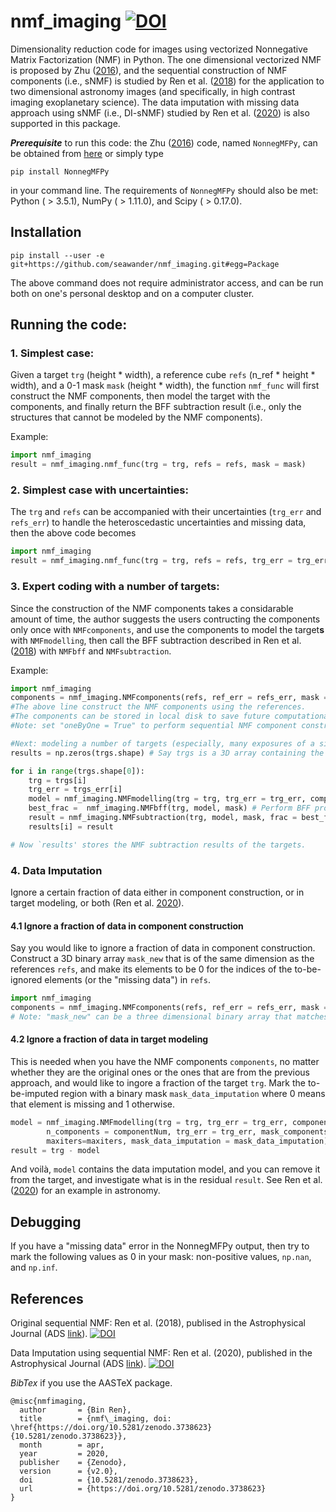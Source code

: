 # nmf_imaging [![DOI](https://zenodo.org/badge/95447087.svg)](https://zenodo.org/badge/latestdoi/95447087)


Dimensionality reduction code for images using vectorized Nonnegative Matrix Factorization (NMF) in Python. The one dimensional vectorized NMF is proposed by Zhu ([2016](http://adsabs.harvard.edu/abs/2016arXiv161206037Z)), and the sequential construction of NMF components (i.e., sNMF) is studied by Ren et al. ([2018](http://adsabs.harvard.edu/abs/2018ApJ...852..104R)) for the application to two dimensional astronomy images (and specifically, in high contrast imaging exoplanetary science). The data imputation with missing data approach using sNMF (i.e., DI-sNMF) studied by Ren et al. ([2020](https://ui.adsabs.harvard.edu/abs/2020arXiv200100563R/abstract)) is also supported in this package.

***Prerequisite*** to run this code: the Zhu ([2016](http://adsabs.harvard.edu/abs/2016arXiv161206037Z)) code, named ```NonnegMFPy```, can be obtained from [here](https://github.com/guangtunbenzhu/NonnegMFPy) or simply type 

```pip install NonnegMFPy``` 

in your command line. The requirements of ```NonnegMFPy``` should also be met: Python ( > 3.5.1), NumPy ( > 1.11.0), and Scipy ( > 0.17.0).

## Installation
```pip install --user -e git+https://github.com/seawander/nmf_imaging.git#egg=Package```

The above command does not require administrator access, and can be run both on one's personal desktop and on a computer cluster.

## Running the code:

### 1. Simplest case: 
Given a target ```trg``` (height * width), a reference cube ```refs``` (n_ref * height * width), and a 0-1 mask ```mask``` (height * width), the function ```nmf_func``` will first construct the NMF components, then model the target with the components, and finally return the BFF subtraction result (i.e., only the structures that cannot be modeled by the NMF components). 

Example:
```python
import nmf_imaging
result = nmf_imaging.nmf_func(trg = trg, refs = refs, mask = mask)
```

### 2. Simplest case with uncertainties: 
The ```trg``` and ```refs``` can be accompanied with their uncertainties (```trg_err``` and ```refs_err```) to handle the heteroscedastic uncertainties and missing data, then the above code becomes
```python
import nmf_imaging
result = nmf_imaging.nmf_func(trg = trg, refs = refs, trg_err = trg_err, refs_err = refs_err, mask = mask)
```


### 3. Expert coding with a number of targets:
Since the construction of the NMF components takes a considarable amount of time, the author suggests the users contructing the components only once with ```NMFcomponents```, and use the components to model the target**s** with ```NMFmodelling```, then call the BFF subtraction described in Ren et al. ([2018](http://adsabs.harvard.edu/abs/2018ApJ...852..104R)) with ```NMFbff``` and ```NMFsubtraction```.

Example:
```python
import nmf_imaging
components = nmf_imaging.NMFcomponents(refs, ref_err = refs_err, mask = mask, n_components = componentNum, maxiters = maxiters, oneByOne=oneByOne)
#The above line construct the NMF components using the references. 
#The components can be stored in local disk to save future computational cost.
#Note: set "oneByOne = True" to perform sequential NMF component construction, as studied in Ren et al. (2018).

#Next: modeling a number of targets (especially, many exposures of a single target):
results = np.zeros(trgs.shape) # Say trgs is a 3D array containing the targets that need NMF modeling, then results store the NMF subtraction results.

for i in range(trgs.shape[0]):
    trg = trgs[i]
    trg_err = trgs_err[i]
    model = nmf_imaging.NMFmodelling(trg = trg, trg_err = trg_err, components = components, n_components = componentNum, trg_err = trg_err, mask_components=mask, maxiters=maxiters) # Model the target with the constructed components.
    best_frac =  nmf_imaging.NMFbff(trg, model, mask) # Perform BFF procedure to find out the best fraction to model the target.
    result = nmf_imaging.NMFsubtraction(trg, model, mask, frac = best_frac) # Subtract the best model from the target
    results[i] = result

# Now `results' stores the NMF subtraction results of the targets.
```
### 4. Data Imputation
Ignore a certain fraction of data either in component construction, or in target modeling, or both (Ren et al. [2020](https://ui.adsabs.harvard.edu/abs/2020arXiv200100563R/abstract)).
#### 4.1 Ignore a fraction of data in component construction
Say you would like to ignore a fraction of data in component construction. Construct a 3D binary array ```mask_new``` that is of the same dimension as the references ```refs```, and make its elements to be 0 for the indices of the to-be-ignored elements (or the "missing data") in ```refs```.
```python
import nmf_imaging
components = nmf_imaging.NMFcomponents(refs, ref_err = refs_err, mask = mask_new, n_components = componentNum, maxiters = maxiters, oneByOne=oneByOne)
# Note: "mask_new" can be a three dimensional binary array that matches the size of the refs. Put 0 there for the elements you would like to ignore.
```
#### 4.2 Ignore a fraction of data in target modeling
This is needed when you have the NMF components ```components```, no matter whether they are the original ones or the ones that are from the previous approach, and would like to ingore a fraction of the target ```trg```. Mark the to-be-imputed region with a binary mask ```mask_data_imputation``` where 0 means that element is missing and 1 otherwise.

```python
model = nmf_imaging.NMFmodelling(trg = trg, trg_err = trg_err, components = components, \
		n_components = componentNum, trg_err = trg_err, mask_components=mask, \	
		maxiters=maxiters, mask_data_imputation = mask_data_imputation)
result = trg - model
```

And voilà, ```model``` contains the data imputation model, and you can remove it from the target, and investigate what is in the residual ```result```. See Ren et al. ([2020](https://ui.adsabs.harvard.edu/abs/2020arXiv200100563R/abstract)) for an example in astronomy.

## Debugging
If you have a "missing data" error in the NonnegMFPy output, then try to mark the following values as 0 in your mask: non-positive values, ```np.nan```, and ```np.inf```.


## References
Original sequential NMF: Ren et al. (2018), publised in the Astrophysical Journal (ADS [link](https://ui.adsabs.harvard.edu/abs/2018ApJ...852..104R/abstract)). [![DOI](https://img.shields.io/badge/DOI-10.3847/1538--4357/aaa1f2-blue)](https://doi.org/10.3847/1538-4357/aaa1f2)

Data Imputation using sequential NMF: Ren et al. (2020), published in the Astrophysical Journal (ADS [link](https://ui.adsabs.harvard.edu/abs/2020arXiv200100563R/abstract)). [![DOI](https://img.shields.io/badge/DOI-10.3847/1538--4357/ab7024-blue)](https://doi.org/10.3847/1538-4357/ab7024)




*BibTex* if you use the AASTeX package.
```
@misc{nmfimaging,
  author       = {Bin Ren},
  title        = {nmf\_imaging, doi: \href{https://doi.org/10.5281/zenodo.3738623}{10.5281/zenodo.3738623}},
  month        = apr,
  year         = 2020,
  publisher    = {Zenodo},
  version      = {v2.0},
  doi          = {10.5281/zenodo.3738623},
  url          = {https://doi.org/10.5281/zenodo.3738623}
}
```

